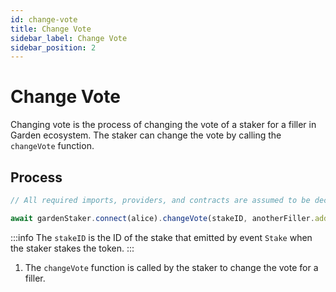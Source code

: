 ```yaml
---
id: change-vote
title: Change Vote
sidebar_label: Change Vote
sidebar_position: 2
---
```


# Change Vote

Changing vote is the process of changing the vote of a staker for a filler in Garden ecosystem. The staker can change the vote by calling the `changeVote` function.

## Process

```typescript
// All required imports, providers, and contracts are assumed to be declared here

await gardenStaker.connect(alice).changeVote(stakeID, anotherFiller.address);
```

:::info
The `stakeID` is the ID of the stake that emitted by event `Stake` when the staker stakes the token.
:::

1. The `changeVote` function is called by the staker to change the vote for a filler.
